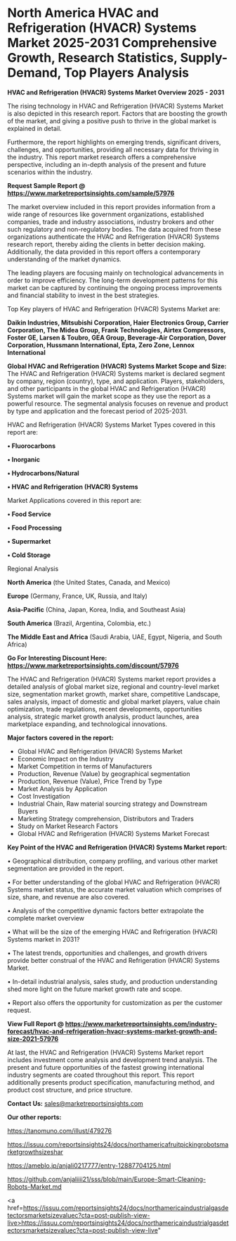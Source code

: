 # North America HVAC and Refrigeration (HVACR) Systems Market 2025-2031 Comprehensive Growth, Research Statistics, Supply-Demand,  Top Players Analysis

<Strong> HVAC and Refrigeration (HVACR) Systems Market Overview 2025 - 2031</strong>

The rising technology in HVAC and Refrigeration (HVACR) Systems Market is also depicted in this research report. Factors that are boosting the growth of the market, and giving a positive push to thrive in the global market is explained in detail.

Furthermore, the report highlights on emerging trends, significant drivers, challenges, and opportunities, providing all necessary data for thriving in the industry. This report market research offers a comprehensive perspective, including an in-depth analysis of the present and future scenarios within the industry.

<strong>Request Sample Report @ <a href=https://www.marketreportsinsights.com/sample/57976>https://www.marketreportsinsights.com/sample/57976</a></strong>

The market overview included in this report provides information from a wide range of resources like government organizations, established companies, trade and industry associations, industry brokers and other such regulatory and non-regulatory bodies. The data acquired from these organizations authenticate the HVAC and Refrigeration (HVACR) Systems research report, thereby aiding the clients in better decision making. Additionally, the data provided in this report offers a contemporary understanding of the market dynamics.

The leading players are focusing mainly on technological advancements in order to improve efficiency. The long-term development patterns for this market can be captured by continuing the ongoing process improvements and financial stability to invest in the best strategies.

Top Key players of HVAC and Refrigeration (HVACR) Systems Market are:

<strong>Daikin Industries, Mitsubishi Corporation, Haier Electronics Group, Carrier Corporation, The Midea Group, Frank Technologies, Airtex Compressors, Foster GE, Larsen & Toubro, GEA Group, Beverage-Air Corporation, Dover Corporation, Hussmann International, Epta, Zero Zone, Lennox International</strong>

<strong><b>Global HVAC and Refrigeration (HVACR) Systems Market Scope and Size:</b></strong>
The HVAC and Refrigeration (HVACR) Systems market is declared segment by company, region (country), type, and application. Players, stakeholders, and other participants in the global HVAC and Refrigeration (HVACR) Systems market will gain the market scope as they use the report as a powerful resource. The segmental analysis focuses on revenue and product by type and application and the forecast period of 2025-2031.

HVAC and Refrigeration (HVACR) Systems Market Types covered in this report are:

<strong>• Fluorocarbons

• Inorganic

• Hydrocarbons/Natural

• HVAC and Refrigeration (HVACR) Systems</strong>

Market Applications covered in this report are:

<strong>• Food Service

• Food Processing

• Supermarket

• Cold Storage</strong> 

Regional Analysis

<strong>North America</strong> (the United States, Canada, and Mexico)

<strong>Europe</strong> (Germany, France, UK, Russia, and Italy)

<strong>Asia-Pacific</strong> (China, Japan, Korea, India, and Southeast Asia)

<strong>South America</strong> (Brazil, Argentina, Colombia, etc.)

<strong>The Middle East and Africa</strong> (Saudi Arabia, UAE, Egypt, Nigeria, and South Africa)

<strong>Go For Interesting Discount Here: <a href=https://www.marketreportsinsights.com/discount/57976>https://www.marketreportsinsights.com/discount/57976</a></strong>

The HVAC and Refrigeration (HVACR) Systems market report provides a detailed analysis of global market size, regional and country-level market size, segmentation market growth, market share, competitive Landscape, sales analysis, impact of domestic and global market players, value chain optimization, trade regulations, recent developments, opportunities analysis, strategic market growth analysis, product launches, area marketplace expanding, and technological innovations.

<strong><b>Major factors covered in the report:</b></strong>
<ul>
  <li>Global HVAC and Refrigeration (HVACR) Systems Market </li>
  <li>Economic Impact on the Industry</li>
  <li>Market Competition in terms of Manufacturers</li>
  <li>Production, Revenue (Value) by geographical segmentation</li>
  <li>Production, Revenue (Value), Price Trend by Type</li>
  <li>Market Analysis by Application</li>
  <li>Cost Investigation</li>
  <li>Industrial Chain, Raw material sourcing strategy and Downstream Buyers</li>
  <li>Marketing Strategy comprehension, Distributors and Traders</li>
  <li>Study on Market Research Factors</li>
  <li>Global HVAC and Refrigeration (HVACR) Systems Market Forecast</li>
</ul>

<strong><b>Key Point of the HVAC and Refrigeration (HVACR) Systems Market report:</b></strong>

• Geographical distribution, company profiling, and various other market segmentation are provided in the report.

• For better understanding of the global HVAC and Refrigeration (HVACR) Systems market status, the accurate market valuation which comprises of size, share, and revenue are also covered.

• Analysis of the competitive dynamic factors better extrapolate the complete market overview

• What will be the size of the emerging HVAC and Refrigeration (HVACR) Systems market in 2031?

• The latest trends, opportunities and challenges, and growth drivers provide better construal of the HVAC and Refrigeration (HVACR) Systems Market.

• In-detail industrial analysis, sales study, and production understanding shed more light on the future market growth rate and scope.

• Report also offers the opportunity for customization as per the customer request.

<strong><b>View Full Report @ <a href=https://www.marketreportsinsights.com/industry-forecast/hvac-and-refrigeration-hvacr-systems-market-growth-and-size-2021-57976>https://www.marketreportsinsights.com/industry-forecast/hvac-and-refrigeration-hvacr-systems-market-growth-and-size-2021-57976</a></b></strong>


At last, the HVAC and Refrigeration (HVACR) Systems Market report includes investment come analysis and development trend analysis. The present and future opportunities of the fastest growing international industry segments are coated throughout this report. This report additionally presents product specification, manufacturing method, and product cost structure, and price structure.

<strong>Contact Us:</strong>
sales@marketreportsinsights.com

<strong>Our other reports:</strong>

<a href=https://tanomuno.com/illust/479276>https://tanomuno.com/illust/479276</a>

<a href=https://issuu.com/reportsinsights24/docs/northamericafruitpickingrobotsmarketgrowthsizeshar>https://issuu.com/reportsinsights24/docs/northamericafruitpickingrobotsmarketgrowthsizeshar</a>

<a href=https://ameblo.jp/anjali0217777/entry-12887704125.html>https://ameblo.jp/anjali0217777/entry-12887704125.html</a>

<a href=https://github.com/anjaliiii21/sss/blob/main/Europe-Smart-Cleaning-Robots-Market.md>https://github.com/anjaliiii21/sss/blob/main/Europe-Smart-Cleaning-Robots-Market.md</a>

<a href=https://issuu.com/reportsinsights24/docs/northamericaindustrialgasdetectorsmarketsizevaluec?cta=post-publish-view-live>https://issuu.com/reportsinsights24/docs/northamericaindustrialgasdetectorsmarketsizevaluec?cta=post-publish-view-live</a>"
